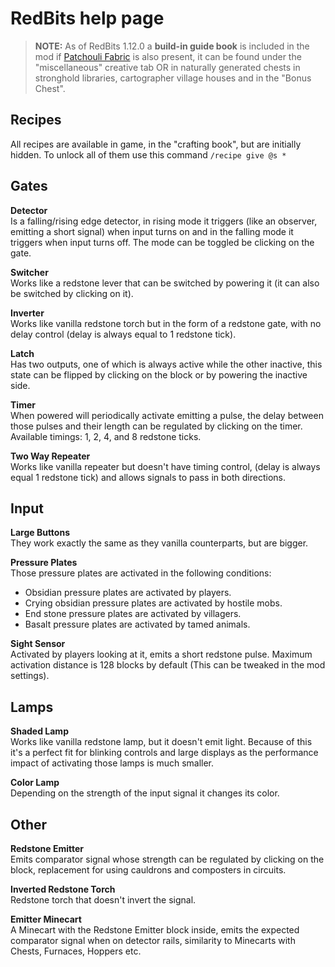 # RedBits help page

> **NOTE:** As of RedBits 1.12.0 a **build-in guide book** is included in the mod if 
> [Patchouli Fabric](https://www.curseforge.com/minecraft/mc-mods/patchouli-fabric) is also present, it can be found under the "miscellaneous"
> creative tab OR in naturally generated chests in stronghold libraries, 
> cartographer village houses and in the "Bonus Chest".

## Recipes

All recipes are available in game, in the "crafting book", 
but are initially hidden. To unlock all of them use this command 
`/recipe give @s *`

## Gates

**Detector**  
Is a falling/rising edge detector, in rising mode it triggers
(like an observer, emitting a short signal) when input turns on 
and in the falling mode it triggers when input turns off. 
The mode can be toggled be clicking on the gate.

**Switcher**  
Works like a redstone lever that can be switched by powering it (it can also be switched by clicking
on it).

**Inverter**  
Works like vanilla redstone torch but in the form of a redstone gate,
with no delay control (delay is always equal to 1 redstone tick).

**Latch**  
Has two outputs, one of which is always active while the other inactive,
this state can be flipped by clicking on the block or by powering the
inactive side.

**Timer**  
When powered will periodically activate emitting a pulse,
the delay between those pulses and their length can be regulated
by clicking on the timer. Available timings: 1, 2, 4, and 8 redstone ticks.

**Two Way Repeater**  
Works like vanilla repeater but doesn't have timing control,
(delay is always equal 1 redstone tick) and allows signals to
pass in both directions.

## Input

**Large Buttons**  
They work exactly the same as they vanilla counterparts, but are bigger.

**Pressure Plates**  
Those pressure plates are activated in the following conditions:
- Obsidian pressure plates are activated by players.
- Crying obsidian pressure plates are activated by hostile mobs.
- End stone pressure plates are activated by villagers.
- Basalt pressure plates are activated by tamed animals.

**Sight Sensor**  
Activated by players looking at it, emits a short redstone pulse. 
Maximum activation distance is 128 blocks by default (This can be tweaked in the mod settings).

## Lamps

**Shaded Lamp**  
Works like vanilla redstone lamp, but it doesn't emit light. 
Because of this it's a perfect fit for blinking controls and large displays 
as the performance impact of activating those lamps is much smaller.

**Color Lamp**  
Depending on the strength of the input signal it changes its color.

## Other

**Redstone Emitter**  
Emits comparator signal whose strength can be regulated by clicking on the block, 
replacement for using cauldrons and composters in circuits.

**Inverted Redstone Torch**  
Redstone torch that doesn't invert the signal.

**Emitter Minecart**  
A Minecart with the Redstone Emitter block inside, emits the expected comparator signal when on detector rails, 
similarity to Minecarts with Chests, Furnaces, Hoppers etc.
